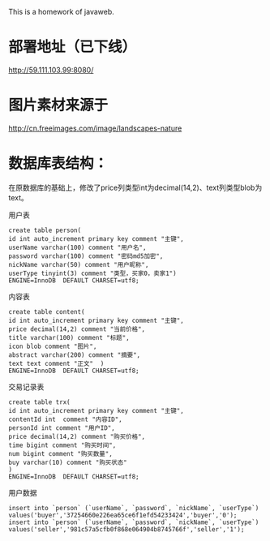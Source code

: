 This is a homework of javaweb.

# 部署地址（已下线）

http://59.111.103.99:8080/

# 图片素材来源于

http://cn.freeimages.com/image/landscapes-nature

# 数据库表结构：

在原数据库的基础上，修改了price列类型int为decimal(14,2)、text列类型blob为text。

用户表

	create table person(
	id int auto_increment primary key comment "主键", 
	userName varchar(100) comment "用户名", 
	password varchar(100) comment "密码md5加密",
	nickName varchar(50) comment "用户昵称",
	userType tinyint(3) comment "类型，买家0，卖家1") 
	ENGINE=InnoDB  DEFAULT CHARSET=utf8;

内容表

	create table content(
	id int auto_increment primary key comment "主键",  
	price decimal(14,2) comment "当前价格",
	title varchar(100) comment "标题",
	icon blob comment "图片",
	abstract varchar(200) comment "摘要",
	text text comment "正文"  )
	ENGINE=InnoDB  DEFAULT CHARSET=utf8;

交易记录表

	create table trx(
	id int auto_increment primary key comment "主键",  
	contentId int  comment "内容ID",
	personId int comment "用户ID",
	price decimal(14,2) comment "购买价格",
	time bigint comment "购买时间",
	num bigint comment "购买数量",
	buy varchar(10) comment "购买状态"
	)
	ENGINE=InnoDB  DEFAULT CHARSET=utf8;

用户数据

	insert into `person` (`userName`, `password`, `nickName`, `userType`) values('buyer','37254660e226ea65ce6f1efd54233424','buyer','0');
	insert into `person` (`userName`, `password`, `nickName`, `userType`) values('seller','981c57a5cfb0f868e064904b8745766f','seller','1');
